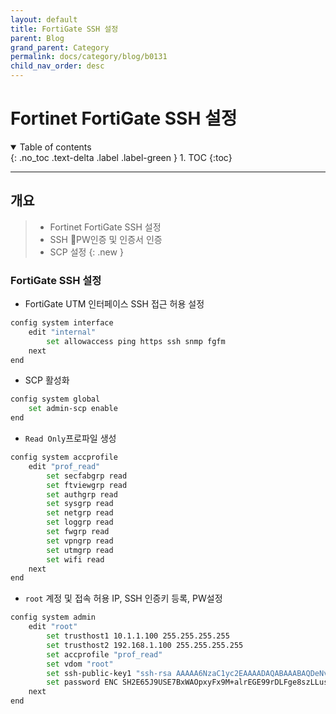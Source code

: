 ```yaml
---
layout: default
title: FortiGate SSH 설정 
parent: Blog
grand_parent: Category
permalink: docs/category/blog/b0131
child_nav_order: desc
---
```


# Fortinet FortiGate SSH 설정

<details open markdown="block">
  <summary>
    Table of contents
  </summary>
  {: .no_toc .text-delta .label .label-green }
1. TOC
{:toc}
</details>

---

## 개요

> - Fortinet FortiGate SSH 설정
> - SSH PW인증 및 인증서 인증
> - SCP 설정
{: .new }

### FortiGate SSH 설정

- FortiGate UTM 인터페이스 SSH 접근 허용 설정

```bash
config system interface
    edit "internal"
        set allowaccess ping https ssh snmp fgfm
    next
end
```

- SCP 활성화

```bash
config system global
    set admin-scp enable
end
```

- `Read Only`프로파일 생성

```bash
config system accprofile
    edit "prof_read"
        set secfabgrp read
        set ftviewgrp read
        set authgrp read
        set sysgrp read
        set netgrp read
        set loggrp read
        set fwgrp read
        set vpngrp read
        set utmgrp read
        set wifi read
    next
end
```

- `root` 계정 및 접속 허용 IP, SSH 인증키 등록, PW설정

```bash
config system admin
    edit "root"
        set trusthost1 10.1.1.100 255.255.255.255
        set trusthost2 192.168.1.100 255.255.255.255
        set accprofile "prof_read"
        set vdom "root"
        set ssh-public-key1 "ssh-rsa AAAAA6NzaC1yc2EAAAADAQABAAABAQDeNvmq4L2U5+e6vUE1aARxyXabQlZTTCR+IIGHmEnoGIsFYOoaUl0gzceqO3dRf0rL2uvHs9ZunFwKrzS0wuqzH0VGVonpIy7e0kXPz15RmQ+LnyjyIKOA3c0GBEUxBcl4qWWPiez5P3ym7MyPd2iHXJk1zOgC6hewOVMIZj8lSaelMw/GxinZgCAsNIWnGPHfRs1AMXNzK8ZdlrDaSZIf4YNqenFlqn+zekJdx8LCJ1sj5yx/VnnhQsGElsJm3VZltmF5BPwL7G0TQoRsbKQmaOjQl2pYoototxDpaCAOBxRv7lg6Wlt0cc/Q3/Z2PpzQXG+m6y7wSKhshMBVG7PB SWT"
        set password ENC SH2E65J9USE7BxWAOpxyFx9M+alrEGE99rDLFge8szLLusXzgCfN6LgC9S6AX4=
    next
end
```
